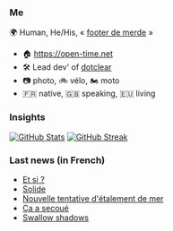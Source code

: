 ### Me

🌍 Human, He/His, « [footer de merde](https://open-time.net/post/2013/07/17/La-veritable-histoire-du-Footer-de-merde-) » 
* 🏠 https://open-time.net 
* 🛠️ Lead dev' of [dotclear](https://git.dotclear.org/dev/dotclear)
* 📷 photo, 🚲 vélo, 🏍️ moto 
* 🇫🇷 native, 🇬🇧 speaking, 🇪🇺 living

### Insights

[![GitHub Stats](https://github-readme-stats-sigma-five.vercel.app/api?username=franck-paul)](https://github.com/franck-paul)
[![GitHub Streak](https://github-readme-streak-stats.herokuapp.com?user=franck-paul)](https://git.io/streak-stats)

### Last news (in French)

<!-- BLOG-POST-LIST:START -->
- [Et si ?](https://open-time.net/post/2023/09/08/Et-si)
- [Solide](https://open-time.net/post/2023/09/07/Solide)
- [Nouvelle tentative d&#39;étalement de mer](https://open-time.net/post/2023/09/06/Nouvelle-tentative-d-etalement-de-mer)
- [Ça a secoué](https://open-time.net/post/2023/09/05/Ca-a-secoue)
- [Swallow shadows](https://open-time.net/post/2023/09/04/Swallow-shadows)
<!-- BLOG-POST-LIST:END -->
